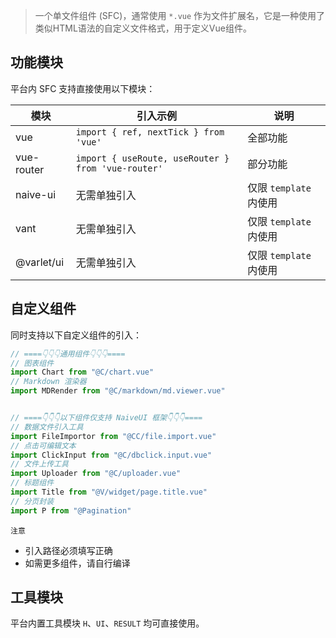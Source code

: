 > 一个单文件组件 (SFC)，通常使用 `*.vue` 作为文件扩展名，它是一种使用了类似HTML语法的自定义文件格式，用于定义Vue组件。

## 功能模块

平台内 SFC 支持直接使用以下模块：

模块|引入示例|说明
-|-|-
vue|`import { ref, nextTick } from 'vue'`|全部功能
vue-router|`import { useRoute, useRouter } from 'vue-router'`|部分功能
naive-ui|无需单独引入|仅限 `template` 内使用
vant|无需单独引入|仅限 `template` 内使用
@varlet/ui|无需单独引入|仅限 `template` 内使用

## 自定义组件

同时支持以下自定义组件的引入：

```javascript
// ====👇👇👇通用组件👇👇👇====
// 图表组件
import Chart from "@C/chart.vue"
// Markdown 渲染器
import MDRender from "@C/markdown/md.viewer.vue"


// ====👇👇👇以下组件仅支持 NaiveUI 框架👇👇👇====
// 数据文件引入工具
import FileImportor from "@CC/file.import.vue"
// 点击可编辑文本
import ClickInput from "@C/dbclick.input.vue"
// 文件上传工具
import Uploader from "@C/uploader.vue"
// 标题组件
import Title from "@V/widget/page.title.vue"
// 分页封装
import P from "@Pagination"
```

`注意`

* 引入路径必须填写正确
* 如需更多组件，请自行编译

## 工具模块

平台内置工具模块 `H`、`UI`、`RESULT` 均可直接使用。
